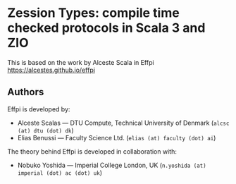 # Zession Types: compile time checked protocols in Scala 3 and ZIO

This is based on the work by Alceste Scala in Effpi
 <https://alcestes.github.io/effpi>

## Authors

Effpi is developed by:

  * Alceste Scalas — DTU Compute, Technical University of Denmark
    (`alcsc (at) dtu (dot) dk`)
  * Elias Benussi — Faculty Science Ltd.
    (`elias (at) faculty (dot) ai`)

The theory behind Effpi is developed in collaboration with:

  * Nobuko Yoshida — Imperial College London, UK
   (`n.yoshida (at) imperial (dot) ac (dot) uk`)
